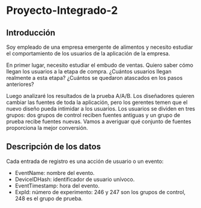 # Proyecto-Integrado-2

## Introducción
Soy empleado de una empresa emergente de alimentos y necesito estudiar el comportamiento de los usuarios de la aplicación de la empresa.

En primer lugar, necesito estudiar el embudo de ventas. Quiero saber cómo llegan los usuarios a la etapa de compra. ¿Cuántos usuarios llegan realmente a esta etapa? ¿Cuántos se quedaron atascados en los pasos anteriores?

Luego analizaré los resultados de la prueba A/A/B. Los diseñadores quieren cambiar las fuentes de toda la aplicación, pero los gerentes temen que el nuevo diseño pueda intimidar a los usuarios. Los usuarios se dividen en tres grupos: dos grupos de control reciben fuentes antiguas y un grupo de prueba recibe fuentes nuevas. Vamos a averiguar qué conjunto de fuentes proporciona la mejor conversión.

## Descripción de los datos
Cada entrada de registro es una acción de usuario o un evento:

- EventName: nombre del evento.
- DeviceIDHash: identificador de usuario unívoco.
- EventTimestamp: hora del evento.
- ExpId: número de experimento: 246 y 247 son los grupos de control, 248 es el grupo de prueba.
